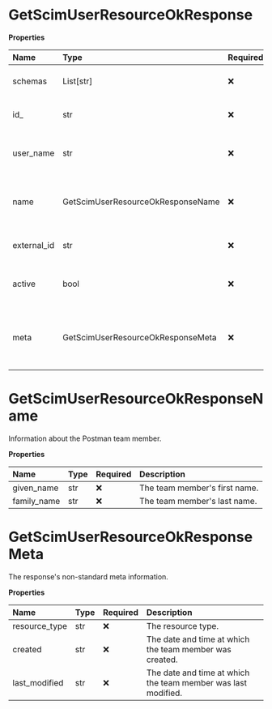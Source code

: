 # GetScimUserResourceOkResponse

**Properties**

| Name        | Type                              | Required | Description                                                              |
| :---------- | :-------------------------------- | :------- | :----------------------------------------------------------------------- |
| schemas     | List[str]                         | ❌       | The [SCIM schema URI](https://www.iana.org/assignments/scim/scim.xhtml). |
| id\_        | str                               | ❌       | The team member's SCIM ID.                                               |
| user_name   | str                               | ❌       | The team member's SCIM username.                                         |
| name        | GetScimUserResourceOkResponseName | ❌       | Information about the Postman team member.                               |
| external_id | str                               | ❌       | The team member's external ID.                                           |
| active      | bool                              | ❌       | If true, the team member is active.                                      |
| meta        | GetScimUserResourceOkResponseMeta | ❌       | The response's non-standard meta information.                            |

# GetScimUserResourceOkResponseName

Information about the Postman team member.

**Properties**

| Name        | Type | Required | Description                   |
| :---------- | :--- | :------- | :---------------------------- |
| given_name  | str  | ❌       | The team member's first name. |
| family_name | str  | ❌       | The team member's last name.  |

# GetScimUserResourceOkResponseMeta

The response's non-standard meta information.

**Properties**

| Name          | Type | Required | Description                                                   |
| :------------ | :--- | :------- | :------------------------------------------------------------ |
| resource_type | str  | ❌       | The resource type.                                            |
| created       | str  | ❌       | The date and time at which the team member was created.       |
| last_modified | str  | ❌       | The date and time at which the team member was last modified. |
